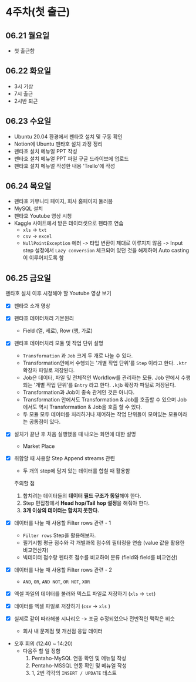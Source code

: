 # 4주차(첫 출근)

## 06.21 월요일

- 첫 출근함

## 06.22 화요일

- 3시 기상
- 7시 출근
- 2시반 퇴근

## 06.23 수요일

- Ubuntu 20.04 환경에서 펜타호 설치 및 구동 확인
- Notion에 Ubuntu 펜타호 설치 과정 정리
- 펜타호 설치 메뉴얼 PPT 작성
- 펜타호 설치 메뉴얼 PPT 파일 구글 드라이브에 업로드
- 펜타호 설치 메뉴얼 작성한 내용 'Trello'에 작성

## 06.24 목요일

- 펜타호 커뮤니티 페이지, 회사 홈페이지 둘러봄
- MySQL 설치
- 펜타호 Youtube 영상 시청
- Kaggle 사이트에서 받은 데이터셋으로 펜타호 연습
  - `xls` -> `txt`
  - `csv` -> `excel`
  - `NullPointException` 에러
    -> 타입 변환이 제대로 이루지지 않음
    -> Input step 설정에서 `Lazy conversion` 체크되어 있던 것을 해제하여 Auto casting이 이루어지도록 함

## 06.25 금요일

펜타호 설치 이후 시청해야 할 Youtube 영상 보기

- [x] 펜타호 소개 영상
- [x] 펜타호 데이터처리 기본원리
  - Field (열, 세로), Row (행, 가로)
- [x] 펜타호 데이터처리 모듈 및 작업 단위 설명
  - `Transformation` 과 `Job` 크게 두 개로 나눌 수 있다.
  - Transformation안에서 수행되는 '개별 작업 단위'를 `Step` 이라고 한다. `.ktr` 확장자 파일로 저장된다.
  - Job은 데이터, 파일 및 전체적인 Workflow를 관리하는 모듈. Job 안에서 수행되는 '개별 작업 단위'를 `Entry` 라고 한다. `.kjb` 확장자 파일로 저장된다.
  - Transformation과 Job이 종속 관계인 것은 아니다.
  - Transformation 안에서도 Transformation & Job를 호출할 수 있으며 Job에서도 역시 Transformation & Job을 호출 할 수 있다.
  - 두 모듈 모두 데이터를 처리하거나 제어하는 작업 단위들이 모여있는 모듈이라는 공통점이 있다.
- [x] 설치가 끝난 후 처음 실행했을 때 나오는 화면에 대한 설명
  - Market Place
- [x] 취합할 때 사용할 Step Append streams 관련

  - 두 개의 step에 담겨 있는 데이터를 합칠 때 활용함

  주의할 점

  1. 합치려는 데이터들의 **데이터 필드 구조가 동일**해야 한다.
  2. Step 편집창에서 **Head hop/Tail hop 설정**을 해줘야 한다.
  3. **3개 이상의 데이터는 합치지 못한다.**

- [x] 데이터를 나눌 때 사용할 Filter rows 관련 - 1
  - `Filter rows` Step을 활용해보자.
  - 필기시험 평균 점수와 각 개별과목 점수의 필터링을 연습 (value 값을 활용한 비교연산자)
  - 빅데이터 점수랑 펜타호 점수를 비교하여 분류 (field와 field를 비교연산)
- [x] 데이터를 나눌 때 사용할 Filter rows 관련 - 2
  - `AND`, `OR`, `AND NOT`, `OR NOT`, `XOR`
- [x] 엑셀 파일의 데이터를 불러와 텍스트 파일로 저장하기 (`xls` → `txt`)
- [x] 데이터를 엑셀 파일로 저장하기 (`csv` → `xls` )
- [x] 실제로 같이 따라해볼 시나리오 -> 조금 수정되었으나 전반적인 맥락은 비슷

  - 회사 내 문제점 및 개선점 응답 데이터

- 오후 회의 (12:40 ~ 14:20)
  - 다음주 할 일 정함
    1. Pentaho-MySQL 연동 확인 및 메뉴얼 작성
    2. Pentaho-MSSQL 연동 확인 및 메뉴얼 작성
    3. 1, 2번 각각의 `INSERT / UPDATE` 테스트
